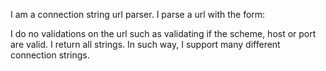 I am a connection string url parser. I parse a url with the form:

[scheme]://[host][:port]/[database]?[query]

I do no validations on the url such as validating if the scheme, host or port are valid. I return all strings. In such way, I support many different connection strings.